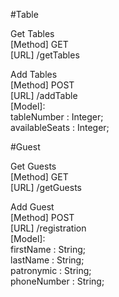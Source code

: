 
#Table

Get Tables  
[Method] GET  
[URL] /getTables  

Add Tables  
[Method] POST  
[URL] /addTable  
[Model]:  
tableNumber : Integer;  
availableSeats : Integer;  

#Guest  
  
Get Guests  
[Method] GET  
[URL] /getGuests  
  
Add Guest  
[Method] POST  
[URL] /registration  
[Model]:  
firstName : String;  
lastName : String;  
patronymic : String;  
phoneNumber : String; 





